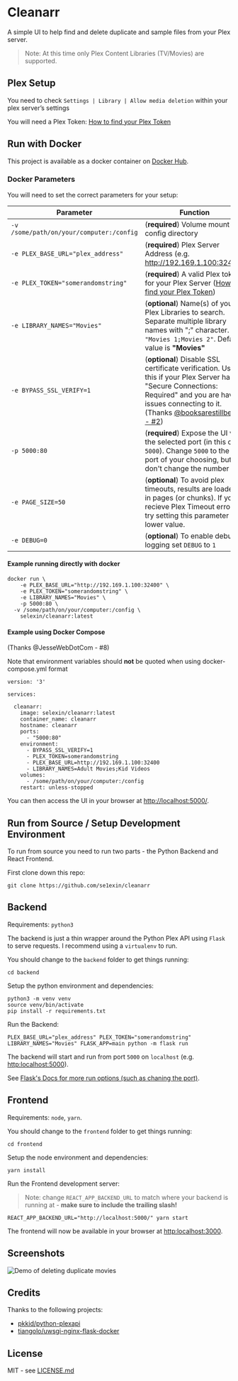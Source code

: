 # Cleanarr

A simple UI to help find and delete duplicate and sample files from your Plex server.

> Note: At this time only Plex Content Libraries (TV/Movies) are supported.

## Plex Setup
You need to check `Settings | Library | Allow media deletion` within your plex server’s settings

You will need a Plex Token: [How to find your Plex Token](https://support.plex.tv/articles/204059436-finding-an-authentication-token-x-plex-token/)

## Run with Docker

This project is available as a docker container on [Docker Hub](https://hub.docker.com/r/selexin/cleanarr).

### Docker Parameters

You will need to set the correct parameters for your setup:

| Parameter | Function |
| ----- | --- |
| `-v /some/path/on/your/computer:/config` | (**required**) Volume mount for config directory |
| `-e PLEX_BASE_URL="plex_address"` | (**required**) Plex Server Address (e.g. http://192.169.1.100:32400) |
| `-e PLEX_TOKEN="somerandomstring"` | (**required**) A valid Plex token for your Plex Server ([How to find your Plex Token](https://support.plex.tv/articles/204059436-finding-an-authentication-token-x-plex-token/)) |
| `-e LIBRARY_NAMES="Movies"`| (**optional**) Name(s) of your Plex Libraries to search. Separate multiple library names with ";" character. E.g. `"Movies 1;Movies 2"`. Default value is **"Movies"** |
| `-e BYPASS_SSL_VERIFY=1` | (**optional**) Disable SSL certificate verification. Use this if your Plex Server has "Secure Connections: Required" and you are having issues connecting to it. (Thanks [@booksarestillbetter - #2](https://github.com/se1exin/cleanarr/issues/2)) |
| `-p 5000:80` | (**required**) Expose the UI via the selected port (in this case `5000`). Change `5000` to the port of your choosing, but don't change the number `80`. |
| `-e PAGE_SIZE=50` | (**optional**) To avoid plex timeouts, results are loaded in pages (or chunks). If you recieve Plex Timeout errors, try setting this parameter to a lower value. |
| `-e DEBUG=0` | (**optional**) To enable debug logging set `DEBUG` to `1` |


#### Example running directly with docker
```
docker run \
	-e PLEX_BASE_URL="http://192.169.1.100:32400" \
	-e PLEX_TOKEN="somerandomstring" \
	-e LIBRARY_NAMES="Movies" \
	-p 5000:80 \
  -v /some/path/on/your/computer:/config \
	selexin/cleanarr:latest
```

#### Example using Docker Compose
(Thanks @JesseWebDotCom - #8)

Note that environment variables should **not** be quoted when using docker-compose.yml format

```
version: '3'

services:

  cleanarr:
    image: selexin/cleanarr:latest
    container_name: cleanarr
    hostname: cleanarr
    ports:
      - "5000:80"
    environment:
      - BYPASS_SSL_VERIFY=1
      - PLEX_TOKEN=somerandomstring
      - PLEX_BASE_URL=http://192.169.1.100:32400
      - LIBRARY_NAMES=Adult Movies;Kid Videos
    volumes:
      - /some/path/on/your/computer:/config
    restart: unless-stopped
```


You can then access the UI in your browser at [http://localhost:5000/](http://localhost:5000/).

## Run from Source / Setup Development Environment

To run from source you need to run two parts - the Python Backend and React Frontend.

First clone down this repo:
```
git clone https://github.com/se1exin/cleanarr
```

## Backend

Requirements: `python3`

The backend is just a thin wrapper around the Python Plex API using `Flask` to serve requests. I recommend using a `virtualenv` to run.

You should change to the `backend` folder to get things running:
```
cd backend
```

Setup the python environment and dependencies:
```
python3 -m venv venv
source venv/bin/activate
pip install -r requirements.txt
```

Run the Backend:
```
PLEX_BASE_URL="plex_address" PLEX_TOKEN="somerandomstring" LIBRARY_NAMES="Movies" FLASK_APP=main python -m flask run
```

The backend will start and run from port `5000` on `localhost` (e.g. [http:localhost:5000](http:localhost:5000)).

See [Flask's Docs for more run options (such as chaning the port)](https://flask.palletsprojects.com/en/1.1.x/cli/).

## Frontend

Requirements: `node`, `yarn`.

You should change to the `frontend` folder to get things running:
```
cd frontend
```

Setup the node environment and dependencies:
```
yarn install
```

Run the Frontend development server:

>Note: change `REACT_APP_BACKEND_URL` to match where your backend is running at - **make sure to include the trailing slash!**
```
REACT_APP_BACKEND_URL="http://localhost:5000/" yarn start
```

The frontend will now be available in your browser at [http:localhost:3000](http:localhost:3000).

## Screenshots

![Demo of deleting duplicate movies](screenshots/demo.gif)


## Credits
Thanks to the following projects:
- [pkkid/python-plexapi](https://github.com/pkkid/python-plexapi)
- [tiangolo/uwsgi-nginx-flask-docker](https://github.com/tiangolo/uwsgi-nginx-flask-docker)

## License
MIT - see [LICENSE.md](https://github.com/se1exin/cleanarr/blob/master/LICENSE.md)